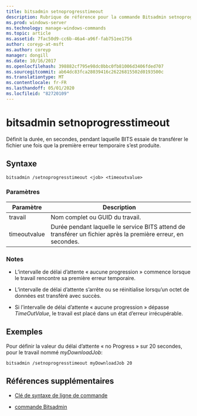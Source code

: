 ```yaml
---
title: bitsadmin setnoprogresstimeout
description: Rubrique de référence pour la commande Bitsadmin setnoprogresstimeout, qui définit la durée, en secondes, pendant laquelle le service tente de transférer le fichier après qu’une erreur temporaire se produit.
ms.prod: windows-server
ms.technology: manage-windows-commands
ms.topic: article
ms.assetid: 7fac50d9-cc6b-46a4-a96f-fab751ee1756
author: coreyp-at-msft
ms.author: coreyp
manager: dongill
ms.date: 10/16/2017
ms.openlocfilehash: 398882cf795e98dc0bbc0fb81006d3406fded707
ms.sourcegitcommit: ab64dc83fca28039416c26226815502d0193500c
ms.translationtype: MT
ms.contentlocale: fr-FR
ms.lasthandoff: 05/01/2020
ms.locfileid: "82720109"
---
```

# <a name="bitsadmin-setnoprogresstimeout"></a>bitsadmin setnoprogresstimeout

Définit la durée, en secondes, pendant laquelle BITS essaie de transférer le fichier une fois que la première erreur temporaire s’est produite.

## <a name="syntax"></a>Syntaxe

```
bitsadmin /setnoprogresstimeout <job> <timeoutvalue>
```

### <a name="parameters"></a>Paramètres

| Paramètre | Description |
| --------- | ----------- |
| travail | Nom complet ou GUID du travail. |
| timeoutvalue | Durée pendant laquelle le service BITS attend de transférer un fichier après la première erreur, en secondes. |

### <a name="remarks"></a>Notes 

- L’intervalle de délai d’attente « aucune progression » commence lorsque le travail rencontre sa première erreur temporaire.

- L’intervalle de délai d’attente s’arrête ou se réinitialise lorsqu’un octet de données est transféré avec succès.

- Si l’intervalle de délai d’attente « aucune progression » dépasse *TimeOutValue*, le travail est placé dans un état d’erreur irrécupérable.

## <a name="examples"></a>Exemples

Pour définir la valeur du délai d’attente « no Progress » sur 20 secondes, pour le travail nommé *myDownloadJob*:

```
bitsadmin /setnoprogresstimeout myDownloadJob 20
```

## <a name="additional-references"></a>Références supplémentaires

- [Clé de syntaxe de ligne de commande](command-line-syntax-key.md)

- [commande Bitsadmin](bitsadmin.md)
